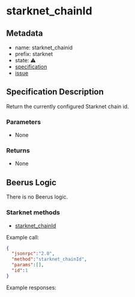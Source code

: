 # starknet_chainId

## Metadata

- name: starknet_chainid
- prefix: starknet
- state: ⚠️
- [specification]()
- [issue]()

## Specification Description

Return the currently configured Starknet chain id.

### Parameters

- None

### Returns

- None

## Beerus Logic

There is no Beerus logic.

### Starknet methods

- [starknet_chainId](https://github.com/starkware-libs/starknet-specs/blob/e0b76ed0d8d8eba405e182371f9edac8b2bcbc5a/api/starknet_api_openrpc.json#L538)

Example call:

```json
{
  "jsonrpc":"2.0",
  "method":"starknet_chainId",
  "params":[],
  "id":1
}
```

Example responses:

```json

```